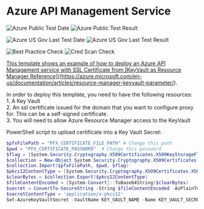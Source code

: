 # Azure API Management Service

![Azure Public Test Date](https://azurequickstartsservice.blob.core.windows.net/badges/201-api-management-create-with-reference-keyvault/PublicLastTestDate.svg)
![Azure Public Test Result](https://azurequickstartsservice.blob.core.windows.net/badges/201-api-management-create-with-reference-keyvault/PublicDeployment.svg)

![Azure US Gov Last Test Date](https://azurequickstartsservice.blob.core.windows.net/badges/201-api-management-create-with-reference-keyvault/FairfaxLastTestDate.svg)
![Azure US Gov Last Test Result](https://azurequickstartsservice.blob.core.windows.net/badges/201-api-management-create-with-reference-keyvault/FairfaxDeployment.svg)

![Best Practice Check](https://azurequickstartsservice.blob.core.windows.net/badges/201-api-management-create-with-reference-keyvault/BestPracticeResult.svg)
![Cred Scan Check](https://azurequickstartsservice.blob.core.windows.net/badges/201-api-management-create-with-reference-keyvault/CredScanResult.svg)

<a href="https://portal.azure.com/#create/Microsoft.Template/uri/https%3A%2F%2Fraw.githubusercontent.com%2Fazure%2Fazure-quickstart-templates%2Fmaster%2F201-api-management-create-with-reference-keyvault%2Fazuredeploy.json" target="_blank">

This template shows an example of how to deploy an Azure API Management service
with SSL Certificate from [KeyVault as Resource Manager
Reference]((https://azure.microsoft.com/en-us/documentation/articles/resource-manager-keyvault-parameter/).

<P>
In order to deploy this template, you need to have the following resources: <br />
1. A Key Vault <br />
2. An ssl certificate issued for the domain that you want to configure proxy for. This can be a self-signed certificate.<br />
3. You will need to allow Azure Resource Manager access to the KeyVault <br />
</P>

PowerShell script to upload certificate into a Key Vault Secret:

```Powershell
$pfxFilePath = "PFX_CERTIFICATE_FILE_PATH" # Change this path
$pwd = "PFX_CERTIFICATE_PASSWORD"  # Change this password
$flag = [System.Security.Cryptography.X509Certificates.X509KeyStorageFlags]::Exportable
$collection = New-Object System.Security.Cryptography.X509Certificates.X509Certificate2Collection
$collection.Import($pfxFilePath, $pwd, $flag)
$pkcs12ContentType = [System.Security.Cryptography.X509Certificates.X509ContentType]::Pkcs12
$clearBytes = $collection.Export($pkcs12ContentType)
$fileContentEncoded = [System.Convert]::ToBase64String($clearBytes)
$secret = ConvertTo-SecureString -String $fileContentEncoded -AsPlainText –Force
$secretContentType = 'application/x-pkcs12'
Set-AzureKeyVaultSecret -VaultName KEY_VAULT_NAME -Name KEY_VAULT_SECRET_NAME -SecretValue $Secret -ContentType $secretContentType # Change Key Vault name and Secret name
```
